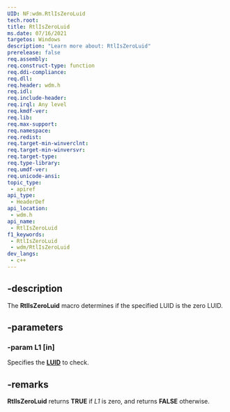 ```yaml
---
UID: NF:wdm.RtlIsZeroLuid
tech.root: 
title: RtlIsZeroLuid
ms.date: 07/16/2021
targetos: Windows
description: "Learn more about: RtlIsZeroLuid"
prerelease: false
req.assembly: 
req.construct-type: function
req.ddi-compliance: 
req.dll: 
req.header: wdm.h
req.idl: 
req.include-header: 
req.irql: Any level
req.kmdf-ver: 
req.lib: 
req.max-support: 
req.namespace: 
req.redist: 
req.target-min-winverclnt: 
req.target-min-winversvr: 
req.target-type: 
req.type-library: 
req.umdf-ver: 
req.unicode-ansi: 
topic_type:
 - apiref
api_type:
 - HeaderDef
api_location:
 - wdm.h
api_name:
 - RtlIsZeroLuid
f1_keywords:
 - RtlIsZeroLuid
 - wdm/RtlIsZeroLuid
dev_langs:
 - c++
---
```


## -description

The **RtlIsZeroLuid** macro determines if the specified LUID is the zero LUID.

## -parameters

### -param L1 [in]


Specifies the [**LUID**](/windows/win32/api/ntdef/ns-ntdef-luid) to check.

## -remarks

**RtlIsZeroLuid** returns **TRUE** if _L1_ is zero, and returns **FALSE** otherwise.
